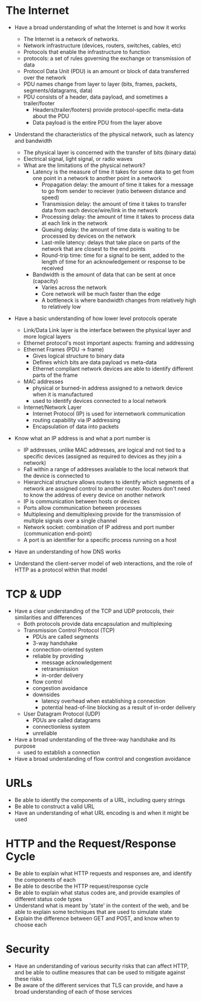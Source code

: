 # The Internet
* Have a broad understanding of what the Internet is and how it works
  - The Internet is a network of networks.
  - Network infrastructure (devices, routers, switches, cables, etc)
  - Protocols that enable the infrastructure to function
  - protocols: a set of rules governing the exchange or transmission of data
  - Protocol Data Unit (PDU) is an amount or block of data transferred over the
    network
  - PDU names change from layer to layer (bits, frames, packets,
    segments/datagrams, data)
  - PDU consists of a header, data payload, and sometimes a trailer/footer
    - Headers(trailer/footers) provide protocol-specific meta-data about the PDU
    - Data payload is the entire PDU from the layer above

* Understand the characteristics of the physical network, such as latency and
  bandwidth
  - The physical layer is concerned with the transfer of bits (binary data)
  - Electrical signal, light signal, or radio waves
  - What are the limitations of the physical network?
    - Latency is the measure of time it takes for some data to get from one point
    in a network to another point in a network
      - Propagation delay: the amount of time it takes for a message to go from
        sender to reciever (ratio between distance and speed)
      - Transmission delay: the amount of time it takes to transfer data from
        each device/wire/link in the network
      - Processing delay: the amount of time it takes to process data at each
        link in the network
      - Queuing delay: the amount of time data is waiting to be processed by
        devices on the network
      - Last-mile latency: delays that take place on parts of the network that
        are closest to the end points
      - Round-trip time: time for a signal to be sent, added to the length of
        time for an acknowledgement or response to be received
    - Bandwidth is the amount of data that can be sent at once (capacity)
      - Varies across the network
      - Core network will be much faster than the edge
      - A bottleneck is where bandwidth changes from relatively high to
        relatively low

* Have a basic understanding of how lower level protocols operate
  - Link/Data Link layer is the interface between the physical layer and more
    logical layers
  - Ethernet protocol's most important aspects: framing and addressing
  - Ethernet Frames (PDU -> frame)
    - Gives logical structure to binary data
    - Defines which bits are data payload vs meta-data
    - Ethernet compliant network devices are able to identify different parts of
      the frame
  - MAC addresses
    - physical or burned-in address assigned to a network device when
    it is manufactured
    - used to identify devices connected to a local network
  - Internet/Network Layer
    - Internet Protocol (IP) is used for internetwork communication
    - routing capability via IP addressing
    - Encapsulation of data into packets

* Know what an IP address is and what a port number is
  - IP addresses, unlike MAC addresses, are logical and not tied to a specific
    devices (assigned as required to devices as they join a network)
  - Fall within a range of addresses available to the local network that the
    device is connected to
  - Hierarchical structure allows routers to identify which segments of a
    network are assigned control to another router. Routers don't need to know
    the address of every device on another network
  - IP is communication between hosts or devices
  - Ports allow communication between processes
  - Multiplexing and demultiplexing provide for the transmission of multiple
    signals over a single channel
  - Network socket: combination of IP address and port number (communication
    end-point)
  - A port is an identifier for a specific process running on a host

* Have an understanding of how DNS works
* Understand the client-server model of web interactions, and the role of HTTP
  as a protocol within that model

# TCP & UDP
* Have a clear understanding of the TCP and UDP protocols, their similarities
  and differences
  - Both protocols provide data encapsulation and multiplexing
  - Transmission Control Protocol (TCP)
    - PDUs are called segments
    - 3-way handshake
    - connection-oriented system
    - reliable by providing
      - message acknowledgement
      - retransmission
      - in-order delivery
    - flow control
    - congestion avoidance
    - downsides
      - latency overhead when establishing a connection
      - potential head-of-line blocking as a result of in-order delivery
  - User Datagram Protocol (UDP)
    - PDUs are called datagrams
    - connectionless system
    - unreliable
* Have a broad understanding of the three-way handshake and its purpose
  - used to establish a connection
* Have a broad understanding of flow control and congestion avoidance

# URLs
* Be able to identify the components of a URL, including query strings
* Be able to construct a valid URL
* Have an understanding of what URL encoding is and when it might be used

# HTTP and the Request/Response Cycle
* Be able to explain what HTTP requests and responses are, and identify the
  components of each
* Be able to describe the HTTP request/response cycle
* Be able to explain what status codes are, and provide examples of different
  status code types
* Understand what is meant by 'state' in the context of the web, and be able to
  explain some techniques that are used to simulate state
* Explain the difference between GET and POST, and know when to choose each

# Security
* Have an understanding of various security risks that can affect HTTP, and be
  able to outline measures that can be used to mitigate against these risks
* Be aware of the different services that TLS can provide, and have a broad
  understanding of each of those services
